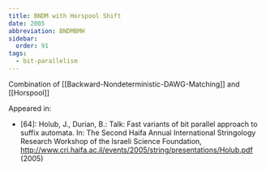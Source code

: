 ```yaml
---
title: BNDM with Horspool Shift
date: 2005
abbreviation: BNDMBMH
sidebar:
  order: 91
tags:
  - bit-parallelism
---
```


Combination of [[Backward-Nondeterministic-DAWG-Matching]] and [[Horspool]]

Appeared in:

- [64]: Holub, J., Durian, B.: Talk: Fast variants of bit parallel approach to suffix automata. In: The Second Haifa Annual International Stringology Research Workshop of the Israeli Science Foundation, http://www.cri.haifa.ac.il/events/2005/string/presentations/Holub.pdf (2005)
